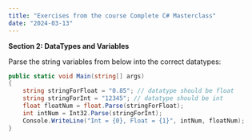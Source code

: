 ```yaml
---
title: "Exercises from the course Complete C# Masterclass"
date: "2024-03-13"
---
```


**Section 2: DataTypes and Variables**

Parse the string variables from below into the correct datatypes:

```csharp
public static void Main(string[] args)
{
    string stringForFloat = "0.85"; // datatype should be float
    string stringForInt = "12345"; // datatype should be int
    float floatNum = float.Parse(stringForFloat);
    int intNum = Int32.Parse(stringForInt);
    Console.WriteLine("Int = {0}, Float = {1}", intNum, floatNum);
}
```

